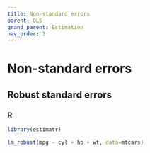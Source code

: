 ```yaml
---
title: Non-standard errors
parent: OLS
grand_parent: Estimation
nav_order: 1
---
```


# Non-standard errors

## Robust standard errors

### R 
```r
library(estimatr)

lm_robust(mpg ~ cyl + hp + wt, data=mtcars)
```
